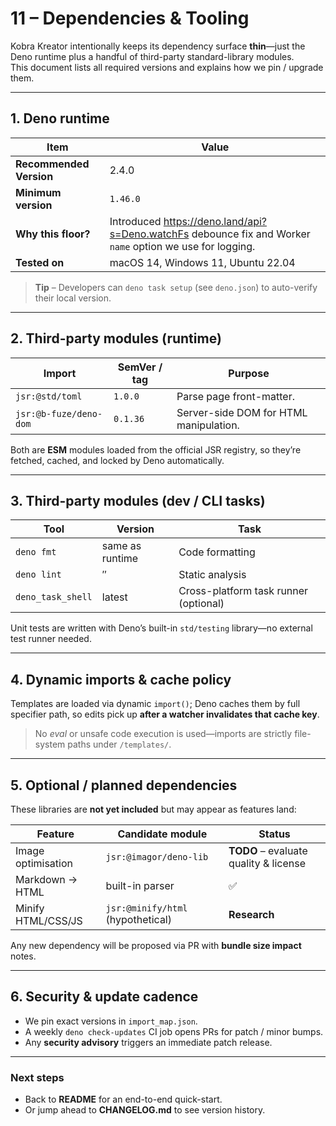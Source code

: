 # 11 – Dependencies & Tooling

Kobra Kreator intentionally keeps its dependency surface **thin**—just the Deno
runtime plus a handful of third-party standard-library modules.\
This document lists all required versions and explains how we pin / upgrade
them.

---

## 1. Deno runtime

| Item                    | Value                                                                                                       |
| ----------------------- | ----------------------------------------------------------------------------------------------------------- |
| **Recommended Version** | 2.4.0                                                                                                       |
| **Minimum version**     | `1.46.0` <!-- TODO: bump when we rely on a newer API -->                                                    |
| **Why this floor?**     | Introduced <https://deno.land/api?s=Deno.watchFs> debounce fix and Worker `name` option we use for logging. |
| **Tested on**           | macOS 14, Windows 11, Ubuntu 22.04                                                                          |

> **Tip** – Developers can `deno task setup` (see `deno.json`) to auto-verify
> their local version.

---

## 2. Third-party modules (runtime)

| Import                 | SemVer / tag | Purpose                                |
| ---------------------- | ------------ | -------------------------------------- |
| `jsr:@std/toml`        | `1.0.0`      | Parse page front-matter.               |
| `jsr:@b-fuze/deno-dom` | `0.1.36`     | Server-side DOM for HTML manipulation. |

Both are **ESM** modules loaded from the official JSR registry, so they’re
fetched, cached, and locked by Deno automatically.

<!-- TODO: add checksum lockfile once JSR supports it. -->

---

## 3. Third-party modules (dev / CLI tasks)

| Tool              | Version         | Task                                  |
| ----------------- | --------------- | ------------------------------------- |
| `deno fmt`        | same as runtime | Code formatting                       |
| `deno lint`       | ″               | Static analysis                       |
| `deno_task_shell` | latest          | Cross-platform task runner (optional) |

Unit tests are written with Deno’s built-in `std/testing` library—no external
test runner needed.

---

## 4. Dynamic imports & cache policy

Templates are loaded via dynamic `import()`; Deno caches them by full specifier
path, so edits pick up **after a watcher invalidates that cache key**.

> No _eval_ or unsafe code execution is used—imports are strictly file-system
> paths under `/templates/`.

---

## 5. Optional / planned dependencies

These libraries are **not yet included** but may appear as features land:

| Feature            | Candidate module                  | Status                                |
| ------------------ | --------------------------------- | ------------------------------------- |
| Image optimisation | `jsr:@imagor/deno-lib`            | **TODO** – evaluate quality & license |
| Markdown → HTML    | built-in parser                   | ✅                                    |
| Minify HTML/CSS/JS | `jsr:@minify/html` (hypothetical) | **Research**                          |

Any new dependency will be proposed via PR with **bundle size impact** notes.

---

## 6. Security & update cadence

- We pin exact versions in `import_map.json`.
- A weekly `deno check-updates` CI job opens PRs for patch / minor bumps.
- Any **security advisory** triggers an immediate patch release.

<!-- TODO: write Github workflow file once repo is public. -->

---

### Next steps

- Back to **README** for an end-to-end quick-start.
- Or jump ahead to **CHANGELOG.md** to see version history.
